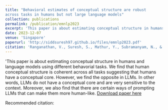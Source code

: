 ```yaml
---
title: "Behavioral estimates of conceptual structure are robust
across tasks in humans but not large language models"
collection: publications
permalink: /publication/emnlp2023
excerpt: 'This paper is about estimating conceptual structure in humans and language models using different behavorial tasks. We find that human conceptual structure is coherent across all tasks suggesting that humans have a conceptual core. However, we find the opposite in LLMs. In other words, LLMs do not have a conceptual core and are very sensitive to the context. Moreover, we also find that there are certain ways of prompting LLMs that can make them more human-like.'
date: 2023-12-07
venue: 'Singapore'
paperurl: 'http://siddsuresh97.github.io/files/emnlp2023.pdf'
citation: 'Ranganathan, V., Suresh, S., Mathur, Y., Subramanyam, N., & Barbosa, D. (2020, March). Grcluster: a score function to model hierarchy in knowledge graph embeddings. In Proceedings of the 35th Annual ACM Symposium on Applied Computing (pp. 964-971).'
---
```

'This paper is about estimating conceptual structure in humans and language models using different behavorial tasks. We find that human conceptual structure is coherent across all tasks suggesting that humans have a conceptual core. However, we find the opposite in LLMs. In other words, LLMs do not have a conceptual core and are very sensitive to the context. Moreover, we also find that there are certain ways of prompting LLMs that can make them more human-like.
[Download paper here](http://siddsuresh97.github.io/files/emnlp2023.pdf)

Recommended citation: 
